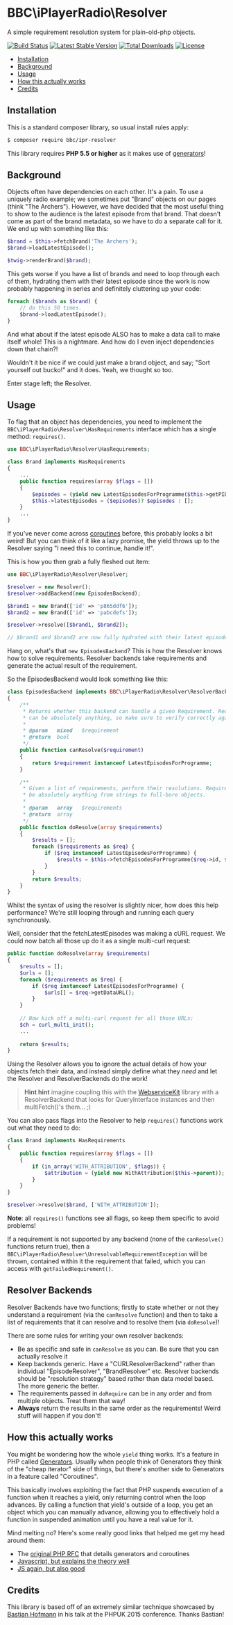 # BBC\iPlayerRadio\Resolver

A simple requirement resolution system for plain-old-php objects.

[![Build Status](https://travis-ci.org/bbc/ipr-php-resolver.svg?branch=master)](https://travis-ci.org/bbc/ipr-php-resolver)
[![Latest Stable Version](https://poser.pugx.org/bbc/ipr-resolver/v/stable.svg)](https://packagist.org/packages/bbc/ipr-resolver)
[![Total Downloads](https://poser.pugx.org/bbc/ipr-resolver/downloads.svg)](https://packagist.org/packages/bbc/ipr-resolver)
[![License](https://poser.pugx.org/bbc/ipr-resolver/license.svg)](https://packagist.org/packages/bbc/ipr-resolver)

- [Installation](#installation)
- [Background](#background)
- [Usage](#usage)
- [How this actually works](#how-this-actually-works)
- [Credits](#credits)

## Installation

This is a standard composer library, so usual install rules apply:

```sh
$ composer require bbc/ipr-resolver
```

This library requires **PHP 5.5 or higher** as it makes use of
[generators](http://php.net/manual/en/language.generators.overview.php)! 

## Background

Objects often have dependencies on each other. It's a pain. To use a uniquely radio example; we sometimes put "Brand"
objects on our pages (think "The Archers"). However, we have decided that the most useful thing to show to the audience
is the latest episode from that brand. That doesn't come as part of the brand metadata, so we have to do a separate call
for it. We end up with something like this:

```php
$brand = $this->fetchBrand('The Archers');
$brand->loadLatestEpisode();

$twig->renderBrand($brand);
```

This gets worse if you have a list of brands and need to loop through each of them, hydrating them with their latest
episode since the work is now probably happening in series and definitely cluttering up your code:

```php
foreach ($brands as $brand) {
    // do this 50 times.
    $brand->loadLatestEpisode();
}
```

And what about if the latest episode ALSO has to make a data call to make itself whole! This is a nightmare. And how
do I even inject dependencies down that chain?!

Wouldn't it be nice if we could just make a brand object, and say; "Sort yourself out bucko!" and it does.
Yeah, we thought so too.

Enter stage left; the Resolver.

## Usage

To flag that an object has dependencies, you need to implement the `BBC\iPlayerRadio\Resolver\HasRequirements` interface
which has a single method: `requires()`.

```php
use BBC\iPlayerRadio\Resolver\HasRequirements;

class Brand implements HasRequirements
{
    ...
    public function requires(array $flags = [])
    {
        $episodes = (yield new LatestEpisodesForProgramme($this->getPID(), 3));
        $this->latestEpisodes = ($episodes)? $episodes : [];
    }
    ...
}
```

If you've never come across [coroutines](https://wiki.php.net/rfc/generators#sending_values) before, this probably
looks a bit weird! But you can think of it like a lazy promise, the yield throws up to the Resolver saying "I need this
to continue, handle it!".

This is how you then grab a fully fleshed out item:

```php
use BBC\iPlayerRadio\Resolver\Resolver;

$resolver = new Resolver();
$resolver->addBackend(new EpisodesBackend);

$brand1 = new Brand(['id' => 'p865ddf6']);
$brand2 = new Brand(['id' => 'pabcdefs']);

$resolver->resolve([$brand1, $brand2]);

// $brand1 and $brand2 are now fully hydrated with their latest episodes in the  $this->latestEpisodes variable.
```

Hang on, what's that `new EpisodesBackend`? This is how the Resolver knows how to solve requirements. Resolver backends
take requirements and generate the actual result of the requirement.

So the EpisodesBackend would look something like this:

```php
class EpisodesBackend implements BBC\iPlayerRadio\Resolver\ResolverBackend
{
    /**
     * Returns whether this backend can handle a given Requirement. Requirements
     * can be absolutely anything, so make sure to verify correctly against it.
     *
     * @param   mixed   $requirement
     * @return  bool
     */
    public function canResolve($requirement)
    {
        return $requirement instanceof LatestEpisodesForProgramme;
    }

    /**
     * Given a list of requirements, perform their resolutions. Requirements can
     * be absolutely anything from strings to full-bore objects.
     *
     * @param   array   $requirements
     * @return  array
     */
    public function doResolve(array $requirements)
    {
        $results = [];
        foreach ($requirements as $req) {
            if ($req instanceof LatestEpisodesForProgramme) {
                $results = $this->fetchEpisodesForProgramme($req->id, $req->limit);
            }
        }
        return $results;
    }
}

```

Whilst the syntax of using the resolver is slightly nicer, how does this help performance? We're still looping
through and running each query synchronously.

Well, consider that the fetchLatestEpisodes was making a cURL request. We could now batch all those up do it as
a single multi-curl request:

```php
public function doResolve(array $requirements)
{
    $results = [];
    $urls = [];
    foreach ($requirements as $req) {
        if ($req instanceof LatestEpisodesForProgramme) {
            $urls[] = $req->getDataURL();
        }
    }
    
    // Now kick off a multi-curl request for all those URLs:
    $ch = curl_multi_init();
    ...
    
    return $results;
}
```

Using the Resolver allows you to ignore the actual details of how your objects fetch their data, and instead simply
define what they *need* and let the Resolver and ResolverBackends do the work!

> **Hint hint** imagine coupling this with the [WebserviceKit](http://github.com/bbc/ipr-php-webservicekit) library
> with a ResolverBackend that looks for QueryInterface instances and then multiFetch()'s them... ;)

You can also pass flags into the Resolver to help `requires()` functions work out what they need to do:

```php
class Brand implements HasRequirements
{
    public function requires(array $flags = [])
    {
        if (in_array('WITH_ATTRIBUTION', $flags)) {
            $attribution = (yield new WithAttribution($this->parent));
        }
    }
}
```

```php
$resolver->resolve($brand, ['WITH_ATTRIBUTION']);
```

**Note**: all `requires()` functions see all flags, so keep them specific to avoid problems!

If a requirement is not supported by any backend (none of the `canResolve()` functions return true), then a
`BBC\iPlayerRadio\Resolver\UnresolvableRequirementException` will be thrown, contained within it the requirement
that failed, which you can access with `getFailedRequirement()`.

## Resolver Backends

Resolver Backends have two functions; firstly to state whether or not they understand a requirement (via the `canResolve`
function) and then to take a list of requirements that it can resolve and to resolve them (via `doResolve`)!

There are some rules for writing your own resolver backends:

- Be as specific and safe in `canResolve` as you can. Be sure that you can actually resolve it
- Keep backends generic. Have a "CURLResolverBackend" rather than individual "EpisodeResolver", "BrandResolver" etc. Resolver
 backends should be "resolution strategy" based rather than data model based. The more generic the better.
- The requirements passed in `doRequire` can be in any order and from multiple objects. Treat them that way!
- **Always** return the results in the same order as the requirements! Weird stuff will happen if you don't!

## How this actually works

You might be wondering how the whole `yield` thing works. It's a feature in PHP called
[Generators](http://php.net/manual/en/language.generators.overview.php). Usually when people think of Generators
they think of the "cheap iterator" side of things, but there's another side to Generators in a feature called
"Coroutines".

This basically involves exploiting the fact that PHP suspends execution of a function when it reaches a yield, only
returning control when the loop advances. By calling a function that yield's outside of a loop, you get an object
which you can manually advance, allowing you to effectively hold a function in suspended animation until you have
a real value for it.

Mind melting no? Here's some really good links that helped me get my head around them:

- The [original PHP RFC](https://wiki.php.net/rfc/generators#sending_values) that details generators and coroutines
- [Javascript, but explains the theory well](http://jlongster.com/A-Study-on-Solving-Callbacks-with-JavaScript-Generators)
- [JS again, but also good](http://colintoh.com/blog/staying-sane-with-asynchronous-programming-promises-and-generators)

## Credits

This library is based off of an extremely similar technique showcased by [Bastian Hofmann](https://twitter.com/BastianHofmann)
in his talk at the PHPUK 2015 conference. Thanks Bastian!
